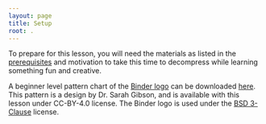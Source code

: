 ```yaml
---
layout: page
title: Setup
root: .
---
```

To prepare for this lesson, you will need the materials as listed in the [prerequisites](./01-prerequisities) and motivation to take this time to decompress while learning something fun and creative.

A beginner level pattern chart of the [Binder logo](https://mybinder.org) can be downloaded [here](files/Beginner-Pattern-Chart_Binder-logo.pdf).
This pattern is a design by Dr. Sarah Gibson, and is available with this lesson under CC-BY-4.0 license.
The Binder logo is used under the [BSD 3-Clause](https://github.com/jupyterhub/binderhub/blob/master/LICENSE) license.
